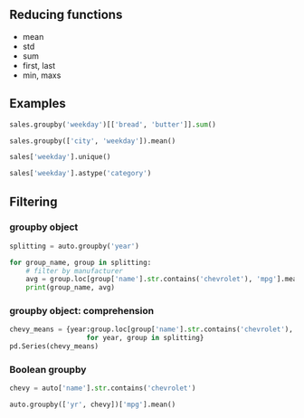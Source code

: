 ## Reducing functions
* mean
* std
* sum
* first, last
* min, maxs

## Examples
```py
sales.groupby('weekday')[['bread', 'butter']].sum()

sales.groupby(['city', 'weekday']).mean()

sales['weekday'].unique()

sales['weekday'].astype('category')
```

## Filtering

### groupby object
```py
splitting = auto.groupby('year')

for group_name, group in splitting:
    # filter by manufacturer
    avg = group.loc[group['name'].str.contains('chevrolet'), 'mpg'].mean()
    print(group_name, avg)
```

### groupby object: comprehension
```py
chevy_means = {year:group.loc[group['name'].str.contains('chevrolet'), 'mpg'].mean()}
                   for year, group in splitting}
pd.Series(chevy_means)
```

### Boolean groupby

```py
chevy = auto['name'].str.contains('chevrolet')

auto.groupby(['yr', chevy])['mpg'].mean()
```